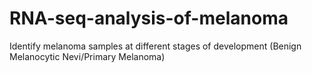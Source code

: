 # RNA-seq-analysis-of-melanoma
Identify melanoma samples at different stages of development (Benign Melanocytic Nevi/Primary Melanoma)
